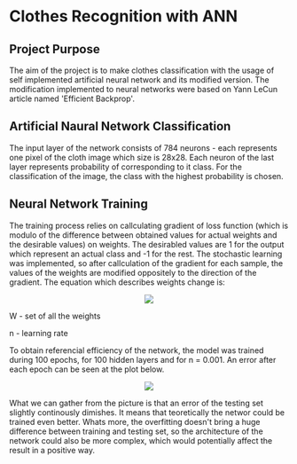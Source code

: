 # Clothes Recognition with ANN

## Project Purpose
The aim of the project is to make clothes classification with the usage of self implemented artificial neural network and its modified version.
The modification implemented to neural networks were based on Yann LeCun article named 'Efficient Backprop'.

## Artificial Naural Network Classification
The input layer of the network consists of 784 neurons - each represents one pixel of the cloth image which size is 28x28. 
Each neuron of the last layer represents probability of corresponding to it class. For the classification of the image, the class with the highest probability is chosen.

## Neural Network Training 
The training process relies on callculating gradient of loss function (which is modulo of the difference between obtained values for actual weights and the desirable values) on weights. The desirabled values are 1 for the output which represent an actual class and -1 for the rest. The stochastic learning was implemented, so after callculation of the gradient for each sample, the values of the weights are modified oppositely to the direction of the gradient. The equation which describes weights change is: 

<p align="center">
  <img src = "https://imgur.com/8ylBwIl.png"/>
</p> 

W - set of all the weights

n - learning rate

To obtain referencial efficiency of the network, the model was trained during 100 epochs, for 100 hidden layers and for n = 0.001. An error after each epoch can be seen at the plot below. 

<p align="center">
  <img src = "https://imgur.com/8ylBwIl.png"/>
</p> 

What we can gather from the picture is that an error of the testing set slightly continously dimishes. It means that teoretically the networ could be trained even better. Whats more, the overfitting doesn't bring a huge difference between training and testing set, so the architecture of the network could also be more complex, which would potentially affect the result in a positive way. 


